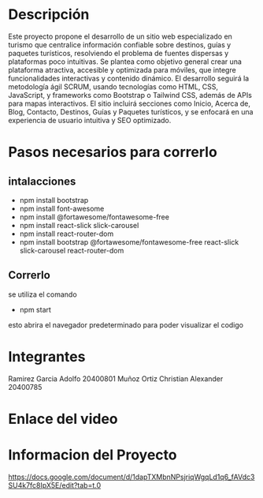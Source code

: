 # Descripción 
Este proyecto propone el desarrollo de un sitio web especializado en turismo que centralice información confiable sobre destinos, guías y paquetes turísticos, resolviendo el problema de fuentes dispersas y plataformas poco intuitivas.
Se plantea como objetivo general crear una plataforma atractiva, accesible y optimizada para móviles, que integre funcionalidades interactivas y contenido dinámico.
El desarrollo seguirá la metodología ágil SCRUM, usando tecnologías como HTML, CSS, JavaScript, y frameworks como Bootstrap o Tailwind CSS, además de APIs para mapas interactivos.
El sitio incluirá secciones como Inicio, Acerca de, Blog, Contacto, Destinos, Guías y Paquetes turísticos, y se enfocará en una experiencia de usuario intuitiva y SEO optimizado.
# Pasos necesarios para correrlo
## intalacciones
- npm install bootstrap
- npm install font-awesome 
- npm install @fortawesome/fontawesome-free
- npm install react-slick slick-carousel
- npm install react-router-dom
- npm install bootstrap @fortawesome/fontawesome-free react-slick slick-carousel react-router-dom

## Correrlo 

se utiliza el comando 

- npm start

esto abrira el navegador predeterminado para poder visualizar el codigo

# Integrantes 

Ramirez Garcia Adolfo 20400801
Muñoz Ortiz Christian Alexander 20400785

# Enlace del video


# Informacion del Proyecto
https://docs.google.com/document/d/1dapTXMbnNPsjriqWgqLd1q6_fAVdc3SU4k7fc8IpX5E/edit?tab=t.0
